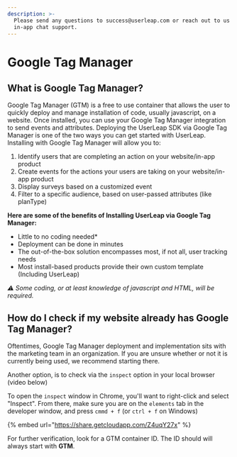 ```yaml
---
description: >-
  Please send any questions to success@userleap.com or reach out to us via the
  in-app chat support.
---
```


# Google Tag Manager

## What is Google Tag Manager?

Google Tag Manager \(GTM\)  is a free to use container that allows the user to quickly deploy and manage installation of code, usually javascript, on a website. Once installed, you can use your Google Tag Manager integration to send events and attributes. Deploying the UserLeap SDK via Google Tag Manager is one of the two ways you can get started with UserLeap. Installing with Google Tag Manager will allow you to: 

1. Identify users that are completing an action on your website/in-app product
2. Create events for the actions your users are taking on your website/in-app product
3. Display surveys based on a customized event
4. Filter to a specific audience, based on user-passed attributes \(like planType\)

 **Here are some of the benefits of Installing UserLeap via Google Tag Manager:**

* Little to no coding needed\*
* Deployment can be done in minutes
* The out-of-the-box solution encompasses most, if not all, user tracking needs
* Most install-based products provide their own custom template \(Including UserLeap\)

_⚠️ Some coding, or at least knowledge of javascript and HTML, will be required._ 

## How do I check if my website already has Google Tag Manager?

Oftentimes, Google Tag Manager deployment and implementation sits with the marketing team in an organization. If you are unsure whether or not it is currently being used, we recommend starting there.

Another option, is to check via the `inspect` option in your local browser \(video below\)

To open the `inspect` window in Chrome, you'll want to right-click and select "Inspect". From there, make sure you are on the `elements` tab in the developer window, and press `cmmd + f`  \(or `ctrl + f` on Windows\)

{% embed url="https://share.getcloudapp.com/Z4uqY27x" %}

For further verification, look for a GTM container ID. The ID should will always start with **GTM**. 



